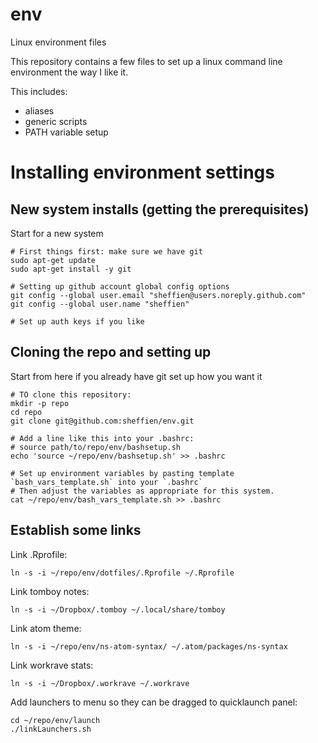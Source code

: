 # env
Linux environment files

This repository contains a few files to set up a linux command line environment the way I like it.

This includes:

* aliases
* generic scripts
* PATH variable setup


# Installing environment settings

## New system installs (getting the prerequisites)
Start for a new system

	# First things first: make sure we have git
	sudo apt-get update
	sudo apt-get install -y git
	
	# Setting up github account global config options
	git config --global user.email "sheffien@users.noreply.github.com"
	git config --global user.name "sheffien"
	
	# Set up auth keys if you like

## Cloning the repo and setting up
Start from here if you already have git set up how you want it

	# TO clone this repository:
	mkdir -p repo
	cd repo
	git clone git@github.com:sheffien/env.git

	# Add a line like this into your .bashrc:
	# source path/to/repo/env/bashsetup.sh
	echo 'source ~/repo/env/bashsetup.sh' >> .bashrc
	
	# Set up environment variables by pasting template `bash_vars_template.sh` into your `.bashrc`
	# Then adjust the variables as appropriate for this system.
	cat ~/repo/env/bash_vars_template.sh >> .bashrc

## Establish some links
Link .Rprofile:

	ln -s -i ~/repo/env/dotfiles/.Rprofile ~/.Rprofile

Link tomboy notes:

	ln -s -i ~/Dropbox/.tomboy ~/.local/share/tomboy

Link atom theme:

	ln -s -i ~/repo/env/ns-atom-syntax/ ~/.atom/packages/ns-syntax

Link workrave stats:

	ln -s -i ~/Dropbox/.workrave ~/.workrave

Add launchers to menu so they can be dragged to quicklaunch panel:

	cd ~/repo/env/launch
	./linkLaunchers.sh
